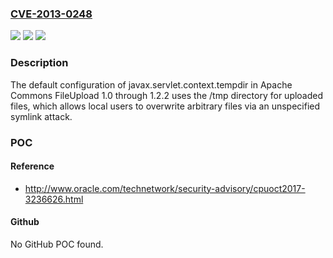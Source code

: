 ### [CVE-2013-0248](https://cve.mitre.org/cgi-bin/cvename.cgi?name=CVE-2013-0248)
![](https://img.shields.io/static/v1?label=Product&message=n%2Fa&color=blue)
![](https://img.shields.io/static/v1?label=Version&message=n%2Fa&color=blue)
![](https://img.shields.io/static/v1?label=Vulnerability&message=n%2Fa&color=brighgreen)

### Description

The default configuration of javax.servlet.context.tempdir in Apache Commons FileUpload 1.0 through 1.2.2 uses the /tmp directory for uploaded files, which allows local users to overwrite arbitrary files via an unspecified symlink attack.

### POC

#### Reference
- http://www.oracle.com/technetwork/security-advisory/cpuoct2017-3236626.html

#### Github
No GitHub POC found.

